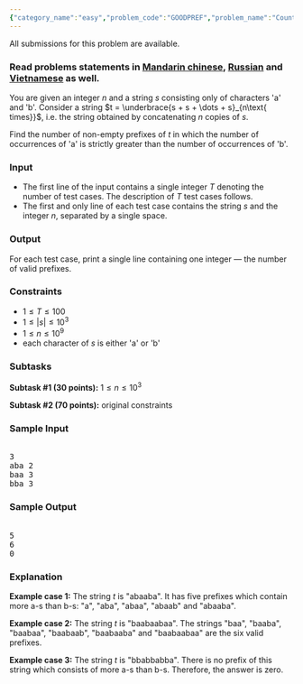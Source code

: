 ```yaml
---
{"category_name":"easy","problem_code":"GOODPREF","problem_name":"Count Good Prefixes","languages_supported":{"0":"C","1":"CPP14","2":"JAVA","3":"PYTH","4":"PYTH 3.5","5":"PYPY","6":"CS2","7":"PAS fpc","8":"PAS gpc","9":"RUBY","10":"PHP","11":"GO","12":"NODEJS","13":"HASK","14":"rust","15":"SCALA","16":"swift","17":"D","18":"PERL","19":"FORT","20":"WSPC","21":"ADA","22":"CAML","23":"ICK","24":"BF","25":"ASM","26":"CLPS","27":"PRLG","28":"ICON","29":"SCM qobi","30":"PIKE","31":"ST","32":"NICE","33":"LUA","34":"BASH","35":"NEM","36":"LISP sbcl","37":"LISP clisp","38":"SCM guile","39":"JS","40":"ERL","41":"TCL","42":"kotlin","43":"PERL6","44":"TEXT","45":"SCM chicken","46":"CLOJ","47":"COB","48":"FS"},"max_timelimit":1,"source_sizelimit":50000,"problem_author":"admin2","problem_tester":null,"date_added":"2-04-2018","tags":{"0":"admin2","1":"april18","2":"logic","3":"math","4":"string"},"editorial_url":"https://discuss.codechef.com/problems/GOODPREF","time":{"view_start_date":1523957400,"submit_start_date":1523957400,"visible_start_date":1523957400,"end_date":1735669800},"is_direct_submittable":false,"layout":"problem"}
---
```

<span class="solution-visible-txt">All submissions for this problem are available.</span><h3>Read problems statements in <a target="_blank" 
href="http://www.codechef.com/download/translated/APRIL18/mandarin/GOODPREF.pdf">Mandarin chinese</a>, <a target="_blank" 
href="http://www.codechef.com/download/translated/APRIL18/russian/GOODPREF.pdf">Russian</a> and <a target="_blank" 
href="http://www.codechef.com/download/translated/APRIL18/vietnamese/GOODPREF.pdf">Vietnamese</a> as well.</h3>

You are given an integer $n$ and a string $s$ consisting only of characters 'a' and 'b'. Consider a string $t = \underbrace{s + s + \dots + s}_{n\text{ times}}$, i.e. the string obtained by concatenating $n$ copies of $s$.

Find the number of non-empty prefixes of $t$ in which the number of occurrences of 'a' is strictly greater than the number of occurrences of 'b'.

### Input
- The first line of the input contains a single integer $T$ denoting the number of test cases. The description of $T$ test cases follows.
- The first and only line of each test case contains the string $s$ and the integer $n$, separated by a single space. 

### Output
For each test case, print a single line containing one integer — the number of valid prefixes.

### Constraints 
- $1 \le T \le 100$
- $1 \le |s| \le 10^3$
- $1 \le n \le 10^9$
- each character of $s$ is either 'a' or 'b'

### Subtasks
**Subtask #1 (30 points):** $1 \le n \le 10^3$

**Subtask #2 (70 points):** original constraints

### Sample Input
<pre><tt>
3
aba 2
baa 3
bba 3
</tt></pre>

### Sample Output
<pre><tt>
5
6
0
</tt></pre>
	
### Explanation
**Example case 1:** The string $t$ is "abaaba". It has five prefixes which contain more a-s than b-s: "a", "aba", "abaa", "abaab" and "abaaba".

**Example case 2:** The string $t$ is "baabaabaa". The strings "baa", "baaba", "baabaa", "baabaab", "baabaaba" and "baabaabaa" are the six valid prefixes.

**Example case 3:** The string $t$ is "bbabbabba". There is no prefix of this string which consists of more a-s than b-s. Therefore, the answer is zero.
